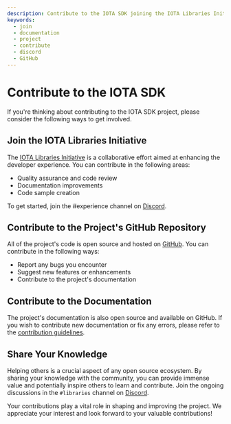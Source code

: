 ```yaml
---
description: Contribute to the IOTA SDK joining the IOTA Libraries Initiative, contributing to the official GitHub repository or sharing your knowledge on Discord.
keywords:
  - join
  - documentation
  - project
  - contribute
  - discord
  - GitHub
---
```


# Contribute to the IOTA SDK

If you're thinking about contributing to the IOTA SDK project, please consider the following ways to get involved.

## Join the IOTA Libraries Initiative

The [IOTA Libraries Initiative](https://github.com/iota-community/X-Team_IOTA_Libraries) is a collaborative effort aimed
at enhancing the developer experience. You can contribute in the following areas:

- Quality assurance and code review
- Documentation improvements
- Code sample creation

To get started, join the #experience channel on [Discord](https://discord.iota.org).

## Contribute to the Project's GitHub Repository

All of the project's code is open source and hosted on [GitHub](https://github.com/iotaledger/iota-sdk). You can contribute
in the following ways:

- Report any bugs you encounter
- Suggest new features or enhancements
- Contribute to the project's documentation

## Contribute to the Documentation

The project's documentation is also open source and available on GitHub. If you wish to contribute new documentation or
fix any errors, please refer to
the [contribution guidelines](https://github.com/iotaledger/documentation/blob/develop/.github/CONTRIBUTING.md).

## Share Your Knowledge

Helping others is a crucial aspect of any open source ecosystem. By sharing your knowledge with the community, you can
provide immense value and potentially inspire others to learn and contribute. Join the ongoing discussions in the
`#libraries` channel on [Discord](https://discord.iota.org).

Your contributions play a vital role in shaping and improving the project. We appreciate your interest and look forward
to your valuable contributions!

